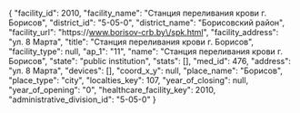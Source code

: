 {
    "facility_id": 2010,
    "facility_name": "Станция переливания крови г. Борисов",
    "district_id": "5-05-0",
    "district_name": "Борисовский район",
    "facility_url": "https:\/\/www.borisov-crb.by\/spk.html",
    "facility_address": "ул. 8 Марта",
    "title": "Станция переливания крови г. Борисов",
    "facility_type": null,
    "ap_1": "11",
    "name": "Станция переливания крови г. Борисов",
    "state": "public institution",
    "stats": [],
    "med_id": 476,
    "address": "ул. 8 Марта",
    "devices": [],
    "coord_x_y": null,
    "place_name": "Борисов",
    "place_type": "city",
    "localties_key": 107,
    "year_of_closing": null,
    "year_of_opening": "0",
    "healthcare_facility_key": 2010,
    "administrative_division_id": "5-05-0"
}